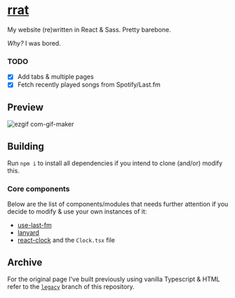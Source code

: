 # [rrat](https://kyrie25.me)

My website (re)written in React & Sass. Pretty barebone.

_Why?_ I was bored.

### TODO

- [x] Add tabs & multiple pages
- [x] Fetch recently played songs from Spotify/Last.fm

## Preview

![ezgif com-gif-maker](https://user-images.githubusercontent.com/77577746/170812530-1cae68cf-cd1c-465e-b78c-f4347a5c8cb4.gif)

## Building

Run `npm i` to install all dependencies if you intend to clone (and/or) modify this.

### Core components

Below are the list of components/modules that needs further attention if you decide to modify & use your own instances of it:

- [use-last-fm](https://github.com/alii/use-last-fm)
- [lanyard](https://github.com/Phineas/lanyard)
- [react-clock](https://github.com/wojtekmaj/react-clock) and the `Clock.tsx` file

## Archive

For the original page I've built previously using vanilla Typescript & HTML refer to the [`legacy`](https://github.com/kyrie25/portfolio/tree/legacy) branch of this repository.
